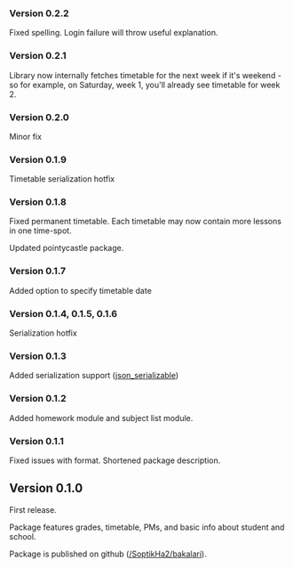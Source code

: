 ### Version 0.2.2
Fixed spelling. Login failure will throw useful explanation.

### Version 0.2.1
Library now internally fetches timetable for the next week if it's weekend - so for example, on Saturday, week 1, you'll already see timetable for week 2.

### Version 0.2.0
Minor fix

### Version 0.1.9
Timetable serialization hotfix

### Version 0.1.8
Fixed permanent timetable. Each timetable may now contain more 
lessons in one time-spot.

Updated pointycastle package.

### Version 0.1.7
Added option to specify timetable date

### Version 0.1.4, 0.1.5, 0.1.6
Serialization hotfix

### Version 0.1.3
Added serialization support ([json_serializable](https://pub.dartlang.org/packages/json_serializable))

### Version 0.1.2
Added homework module and subject list module.

### Version 0.1.1
Fixed issues with format. Shortened package description.

## Version 0.1.0
First release.

Package features grades, timetable, PMs, and basic info about student and school.

Package is published on github ([/SoptikHa2/bakalari](https://github.com/SoptikHa2/bakalari)).